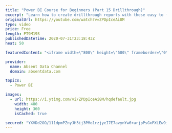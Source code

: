 ```yaml
---
title: "Power BI Course for Beginners (Part 15 Drillthrough)"
excerpt: "Learn how to create drillthrough reports with these easy to follow steps."
originalUrl: https://youtube.com/watch?v=ZPDpIceAi8M
type: video
price: Free
length: PT9M19S
publishedDateTime: 2020-07-31T23:18:43Z
heat: 50

featuredContent: "<iframe width=\"800\" height=\"500\" frameborder=\"0\" src=\"https://www.youtube.com/embed/ZPDpIceAi8M\" allow=\"accelerometer; autoplay; encrypted-media; gyroscope; picture-in-picture\" allowfullscreen></iframe>"

provider:
  name: Absent Data Channel
  domain: absentdata.com

topics:
  - Power BI

images:
  - url: https://i.ytimg.com/vi/ZPDpIceAi8M/hqdefault.jpg
    width: 480
    height: 360
    isCached: true

secured: "YXVDd2OO/111dpmPZnyJH3ij3PMo1rzjyeI7E7avynYw6+arjpPsGxPXLEw9iJr0poVnXpPthgR0krxPiJAYkljbN+t6TXcPaWIs5QY9YImyeUihdqFqBc9iMB2cgoQVR0+tcGHq9VTya7wdT42RFUaE+jhEpFFRFoiwrJl+lRWSyXZaXePEl06CEQl7pPKYtwcdDL0n2ReVOltEYsBjwNezSYHoSBwX+pV1zvPrfdJzvI0JwdCkmnIH9NVlCnAN7G0DsSmpQoyd4I9+5tUIN/p+C0BGUT4Yp4bjHsrEAD1JhafGEuUCcbVXHHOPSLI4hxU2gHmeP7EYvTpKkTp1P5eLIhp3QMHN7gvIXxKTkuUgvRNiqKUe00rbgQM4lfOVc4US1n6O7RljC/zdkYNknqTO0pXq2FQgwImLH1RQas8=;B1Wvqlt66Xu9Fk0S3ZJZ7g=="
---
```


